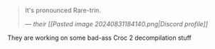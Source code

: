> It's pronounced Rare-trin.
> 
> &mdash; <cite>their [[Pasted image 20240831184140.png|Discord profile]]</cite>

They are working on some bad-ass Croc 2 decompilation stuff